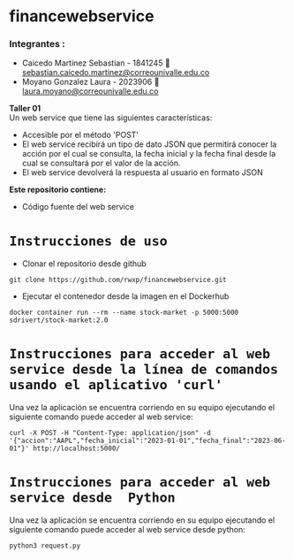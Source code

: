 # financewebservice

<h3 align="left"> Integrantes :</h3>    

- Caicedo Martinez Sebastian - 1841245  :imp:  
[sebastian.caicedo.martinez@correounivalle.edu.co](sebastian.caicedo.martinez@correounivalle.edu.co)
- Moyano Gonzalez Laura - 2023906   :penguin:  
[laura.moyano@correounivalle.edu.co ](laura.moyano@correounivalle.edu.co)  

 **Taller 01**   
Un web service que tiene las siguientes características:  
- Accesible por el método 'POST'
- El web service recibirá un tipo de dato JSON que permitirá conocer la acción por el cual se consulta, la fecha inicial y la fecha final desde la cual se consultará por el valor de la acción.
- El web service devolverá la respuesta al usuario en formato JSON 

 **Este repositorio contiene:**
 - Código fuente del web service

# ```Instrucciones de uso```
- Clonar el repositorio desde github
```
git clone https://github.com/rwxp/financewebservice.git
```
- Ejecutar el contenedor desde la imagen en el Dockerhub

```
docker container run --rm --name stock-market -p 5000:5000 sdrivert/stock-market:2.0
```


# ```Instrucciones para acceder al web service desde la línea de comandos usando el aplicativo 'curl'```

Una vez la aplicación se encuentra corriendo en su equipo ejecutando el siguiente comando puede acceder al web service: 

```
curl -X POST -H "Content-Type: application/json" -d '{"accion":"AAPL","fecha_inicial":"2023-01-01","fecha_final":"2023-06-01"}' http://localhost:5000/
```  
# ```Instrucciones para acceder al web service desde  Python```   

Una vez la aplicación se encuentra corriendo en su equipo ejecutando el siguiente comando puede acceder al web service desde python: 

```
python3 request.py
``` 
